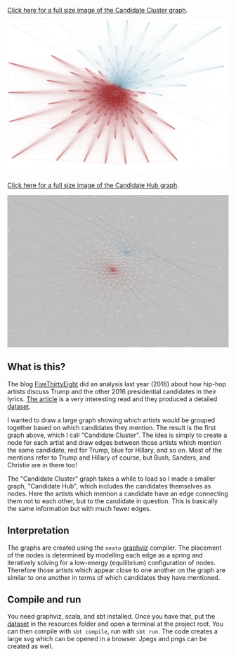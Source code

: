 [Click here for a full size image of the Candidate Cluster graph](http://jonathanridenour.net/projects/CandidateCluster.svg).

![Candidate Cluster png](https://github.com/JERidenour/CandidateLyricsViz/blob/master/src/main/resources/CandidateCluster.png)

[Click here for a full size image of the Candidate Hub graph](http://www.jonathanridenour.net/projects/CandidateHub.svg).

![Candidate Hub png](https://github.com/JERidenour/CandidateLyricsViz/blob/master/src/main/resources/CandidateHub.png)

## What is this?

The blog [FiveThirtyEight](http://fivethirtyeight.com/) did an analysis last year (2016) about how hip-hop artists discuss Trump and the other 2016 presidential candidates in their lyrics. [The article](https://projects.fivethirtyeight.com/clinton-trump-hip-hop-lyrics/) is a very interesting read and they produced a detailed [dataset](https://github.com/fivethirtyeight/data/tree/master/hip-hop-candidate-lyrics).

I wanted to draw a large graph showing which artists would be grouped together based on which candidates they mention. The result is the first graph above, which I call "Candidate Cluster". The idea is simply to create a node for each artist and draw edges between those artists which mention the same candidate, red for Trump, blue for Hillary, and so on. Most of the mentions refer to Trump and Hillary of course, but Bush, Sanders, and Christie are in there too!

The "Candidate Cluster" graph takes a while to load so I made a smaller graph, "Candidate Hub", which includes the candidates themselves as nodes. Here the artists which mention a candidate have an edge connecting them not to each other, but to the candidate in question. This is basically the same information but with much fewer edges.

## Interpretation

The graphs are created using the `neato` [graphviz](http://www.graphviz.org/) compiler. The placement of the nodes is determined by modelling each edge as a spring and iteratively solving for a low-energy (equilibrium) configuration of nodes. Therefore those artists which appear close to one another on the graph are similar to one another in terms of which candidates they have mentioned.

## Compile and run

You need graphviz, scala, and sbt installed. Once you have that, put the  [dataset](https://github.com/fivethirtyeight/data/tree/master/hip-hop-candidate-lyrics) in the resources folder and open a terminal at the project root. You can then compile with `sbt compile`, run with `sbt run`. The code creates a large svg which can be opened in a browser. Jpegs and pngs can be created as well.
